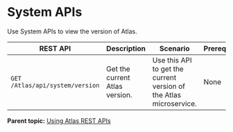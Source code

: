# System APIs

Use System APIs to view the version of Atlas.

|REST API|Description|Scenario|Prerequisites|
|--------|-----------|--------|-------------|
|`GET /Atlas/api/system/version`|Get the current Atlas version.|Use this API to get the current version of the Atlas microservice.|None|

**Parent topic:** [Using Atlas REST APIs](../topics/usingatlasrestapis.md)
